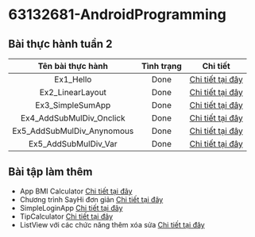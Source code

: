 # 63132681-AndroidProgramming
## Bài thực hành tuần 2

| Tên bài thực hành | Tình trạng | Chi tiết
|:-------------:|:-------------:|:-------------:
| Ex1_Hello    | Done | [Chi tiết tại đây](https://github.com/TienVannnn/63132681-AndroidProgramming/tree/main/Ex1_Hello)
| Ex2_LinearLayout     | Done     | [Chi tiết tại đây](https://github.com/TienVannnn/63132681-AndroidProgramming/tree/main/Ex2_LinearLayout)
| Ex3_SimpleSumApp     | Done    | [Chi tiết tại đây](https://github.com/TienVannnn/63132681-AndroidProgramming/tree/main/Ex3_SimpleSumApp)
| Ex4_AddSubMulDiv_Onclick    | Done | [Chi tiết tại đây](https://github.com/TienVannnn/63132681-AndroidProgramming/tree/main/Ex4_AddSubMulDiv_Onclick)
| Ex5_AddSubMulDiv_Anynomous     |   Done   | [Chi tiết tại đây](https://github.com/TienVannnn/63132681-AndroidProgramming/tree/main/Ex5_AddSubMulDiv_Anynomous)
| Ex5_AddSubMulDiv_Var     |  Done    | [Chi tiết tại đây](https://github.com/TienVannnn/63132681-AndroidProgramming/tree/main/Ex5_AddSubMulDiv_Var)

##
## Bài tập làm thêm
* App BMI Calculator [Chi tiết tại đây](https://github.com/TienVannnn/63132681-AndroidProgramming/tree/main/BMICalculator)
* Chương trình SayHi đơn giản [Chi tiết tại đây](https://github.com/TienVannnn/63132681-AndroidProgramming/tree/main/SayHi)
* SimpleLoginApp [Chi tiết tại đây](https://github.com/TienVannnn/63132681-AndroidProgramming/tree/main/SimpleLoginApp)
* TipCalculator [Chi tiết tại đây](https://github.com/TienVannnn/63132681-AndroidProgramming/tree/main/TipCalculator)
* ListView với các chức năng thêm xóa sửa [Chi tiết tại đây](https://github.com/TienVannnn/63132681-AndroidProgramming/tree/main/ListViewThemSuaXoa)

